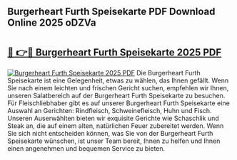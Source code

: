 ## Burgerheart Furth Speisekarte PDF Download Online 2025 oDZVa

# <h2><a href="http://gcdt8ui.nevu.top/?p=Burgerheart+Furth+Speisekarte">🔗 👉🔴 Burgerheart Furth Speisekarte 2025 PDF</a></h2>

[![Burgerheart Furth Speisekarte 2025 PDF](https://i.imgur.com/dBaPXMq.png)](http://gcdt8ui.nevu.top/?p=Burgerheart+Furth+Speisekarte)
Die Burgerheart Furth Speisekarte ist eine Gelegenheit, etwas zu wählen, das Ihnen gefällt. Wenn Sie nach einem leichten und frischen Gericht suchen, empfehlen wir Ihnen, unseren Salatbereich auf der Burgerheart Furth Speisekarte zu besuchen. Für Fleischliebhaber gibt es auf unserer Burgerheart Furth Speisekarte eine Auswahl an Gerichten: Rindfleisch, Schweinefleisch, Huhn und Fisch. Unseren Auserwählten bieten wir exquisite Gerichte wie Schaschlik und Steak an, die auf einem alten, natürlichen Feuer zubereitet werden. Wenn Sie sich nicht entscheiden können, was Sie von der Burgerheart Furth Speisekarte wünschen, ist unser Team bereit, Ihnen zu helfen und Ihnen einen angenehmen und bequemen Service zu bieten.
